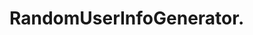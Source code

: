 # RandomUserInfoGenerator.
<!-- With this APP, we will be able to understand  how the JS ARRAY METHODS Foreach(), map(), .sort(), .filter(), .reduce() all works behind the scene. 